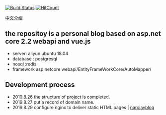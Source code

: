 [![Build Status](https://dev.azure.com/hj200812/TestProject/_apis/build/status/hjsjy.NarojayBlog?branchName=master)](https://dev.azure.com/hj200812/TestProject/_build/latest?definitionId=1&branchName=master)
[![HitCount](http://hits.dwyl.io/hj200812@126com/NarojayBlog.svg)](http://hits.dwyl.io/hj200812@126com/NarojayBlog)

[中文介绍](https://github.com/hjsjy/NarojayBlog/blob/master/Chinese.md)
## the repositoy is  a personal blog based on asp.net core 2.2 webapi and vue.js
- server: aliyun ubuntu 18.04
- database : postgresql
- nosql :redis
- framework  asp.netcore webapi/EntityFrameWorkCore/AutoMapper/




## Development process
- 2019.8.26 the structure of project is completed.
- 2019.8.27 put a record of domain name.
- 2019.8.29 configure nginx to deliver static HTML pages |   [narojayblog](http://www.narojay.com)
